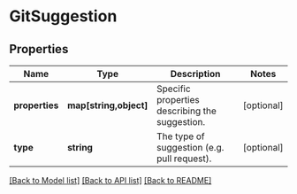 # GitSuggestion

## Properties
Name | Type | Description | Notes
------------ | ------------- | ------------- | -------------
**properties** | **map[string,object]** | Specific properties describing the suggestion. | [optional] 
**type** | **string** | The type of suggestion (e.g. pull request). | [optional] 

[[Back to Model list]](../README.md#documentation-for-models) [[Back to API list]](../README.md#documentation-for-api-endpoints) [[Back to README]](../README.md)


